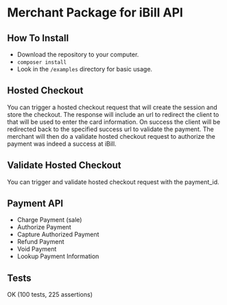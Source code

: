 # Merchant Package for iBill API

## How To Install
 - Download the repository to your computer.
 - `composer install`
 - Look in the `/examples` directory for basic usage.

## Hosted Checkout
You can trigger a hosted checkout request that will create the session and store the checkout.
The response will include an url to redirect the client to that will be used to enter the card information.
On success the client will be redirected back to the specified success url to validate the payment.
The merchant will then do a validate hosted checkout request to authorize the payment was indeed a success at iBill.

## Validate Hosted Checkout
You can trigger and validate hosted checkout request with the payment_id.

## Payment API
 - Charge Payment (sale)
 - Authorize Payment
 - Capture Authorized Payment
 - Refund Payment
 - Void Payment
 - Lookup Payment Information

## Tests
OK (100 tests, 225 assertions)
